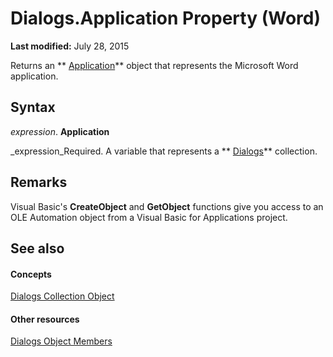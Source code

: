 
# Dialogs.Application Property (Word)

 **Last modified:** July 28, 2015

Returns an  ** [Application](d1cf6f8f-4e88-bf01-93b4-90a83f79cb44.md)** object that represents the Microsoft Word application.

## Syntax

 _expression_. **Application**

 _expression_Required. A variable that represents a  ** [Dialogs](8dfa5d8a-bb81-1cdd-853b-3acf9db70aa9.md)** collection.


## Remarks

Visual Basic's  **CreateObject** and **GetObject** functions give you access to an OLE Automation object from a Visual Basic for Applications project.


## See also


#### Concepts


 [Dialogs Collection Object](8dfa5d8a-bb81-1cdd-853b-3acf9db70aa9.md)
#### Other resources


 [Dialogs Object Members](c1ab2260-007a-d276-787b-1cc91c35f93d.md)

